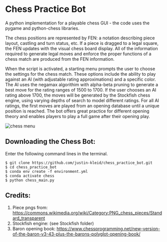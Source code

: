 # Chess Practice Bot
A python implementation for a playable chess GUI - the code uses the pygame and python-chess libraries.

The chess positions are represented by FEN: a notation describing piece layout, castling and turn status, etc. If a piece is dragged to a legal square, the FEN updates with the visual chess board display. All of the information required to generate legal moves and enforce the proper functions of a chess match are produced from the FEN information.

When the script is activated, a starting menu prompts the user to choose the settings for the chess match. These options include the ability to play against an AI (with adjustable rating approximations) and a specific color. The AI uses the negamax algorithim with alpha-beta pruning to generate a best move for the rating ranges of 1500 to 1700. If the user chooses an AI rating above 1700, the moves will be generated by the Stockfish chess engine, using varying depths of search to model different ratings. For all AI ratings, the first moves are played from an opening database until a unique position is reached. The bot offers great practice for different opening theory and enables players to play a full game after their opening play.


![chess menu](https://thumbs.gfycat.com/RecklessDarlingIcelandgull-max-1mb.gif)

## Downloading the Chess Bot:

Enter the following command lines in the terminal.
```
$ git clone https://github.com/justin-kleid/chess_practice_bot.git
$ cd chess_practice_bot
$ conda env create -f environment.yml
$ conda activate chess
$ python chess_main.py
```


## Credits:

1. Piece pngs from: https://commons.wikimedia.org/wiki/Category:PNG_chess_pieces/Standard_transparent
2. Stockfish engine: (see Stockfish folder)
3. Baron opening book: https://www.chessprogramming.net/new-version-of-the-baron-v3-43-plus-the-barons-polyglot-opening-book/
